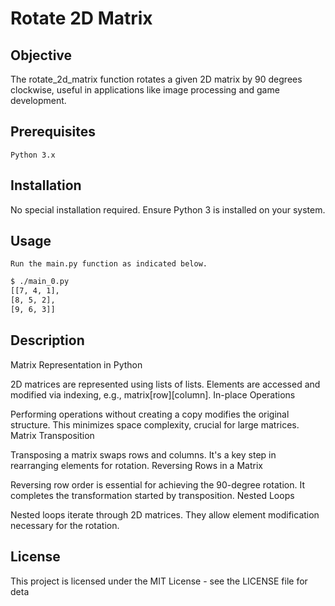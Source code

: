 # Rotate 2D Matrix
## Objective

The rotate_2d_matrix function rotates a given 2D matrix by 90 degrees clockwise, useful in applications like image processing and game development.

## Prerequisites

    Python 3.x

## Installation
No special installation required. Ensure Python 3 is installed on your system.

## Usage

    Run the main.py function as indicated below.
    
```bash
$ ./main_0.py
[[7, 4, 1],
[8, 5, 2],
[9, 6, 3]]
```

## Description
Matrix Representation in Python

2D matrices are represented using lists of lists. Elements are accessed and modified via indexing, e.g., matrix[row][column].
In-place Operations

Performing operations without creating a copy modifies the original structure. This minimizes space complexity, crucial for large matrices.
Matrix Transposition

Transposing a matrix swaps rows and columns. It's a key step in rearranging elements for rotation.
Reversing Rows in a Matrix

Reversing row order is essential for achieving the 90-degree rotation. It completes the transformation started by transposition.
Nested Loops

Nested loops iterate through 2D matrices. They allow element modification necessary for the rotation.
## License

This project is licensed under the MIT License - see the LICENSE file for deta